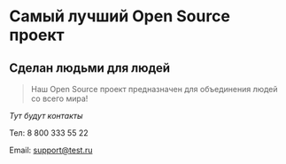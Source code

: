 # Самый лучший Open Source проект

## Сделан людьми для людей

> Наш Open Source проект предназначен для объединения людей со всего мира!

_Тут будут контакты_ 

Тел: 8 800 333 55 22

Email: support@test.ru